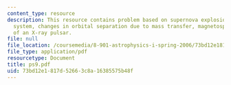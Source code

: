 ```yaml
---
content_type: resource
description: This resource contains problem based on supernova explosion in a binary
  system, changes in orbital separation due to mass transfer, magnetospheric radius
  of an X-ray pulsar.
file: null
file_location: /coursemedia/8-901-astrophysics-i-spring-2006/73bd12e1817d52663c8a16385575b48f_ps9.pdf
file_type: application/pdf
resourcetype: Document
title: ps9.pdf
uid: 73bd12e1-817d-5266-3c8a-16385575b48f
---
```

